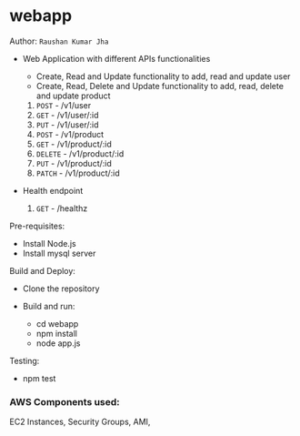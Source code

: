 # webapp


Author:  `Raushan Kumar Jha`

- Web Application with different APIs functionalities
  - Create, Read and Update functionality to add, read and update user
  - Create, Read, Delete and Update functionality to add, read, delete and update product
  
   1. `POST` -  /v1/user
   2. `GET` - /v1/user/:id
   3. `PUT` - /v1/user/:id
   4. `POST` - /v1/product
   5. `GET` - /v1/product/:id
   6. `DELETE` - /v1/product/:id
   7. `PUT` - /v1/product/:id
   8. `PATCH` - /v1/product/:id

- Health endpoint
   1. `GET` -  /healthz


Pre-requisites:
- Install Node.js
- Install mysql server 

Build and Deploy:
- Clone the repository

- Build and run:
    - cd webapp
    - npm install
    - node app.js

Testing:
 - npm test
    
### AWS Components used:
EC2 Instances, Security Groups, AMI,

